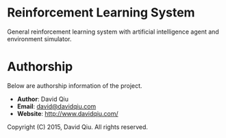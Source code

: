 # Reinforcement Learning System

General reinforcement learning system with artificial intelligence agent and 
environment simulator.


# Authorship

Below are authorship information of the project.

* __Author__:  David Qiu
* __Email__:   david@davidqiu.com
* __Website__: http://www.davidqiu.com/

Copyright (C) 2015, David Qiu. All rights reserved.
